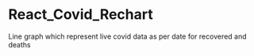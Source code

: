# React_Covid_Rechart
Line graph which represent live covid data as per date for recovered  and deaths
